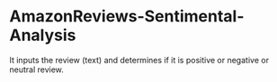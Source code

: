# AmazonReviews-Sentimental-Analysis
It inputs the review (text) and determines if it is positive or negative or neutral review.
